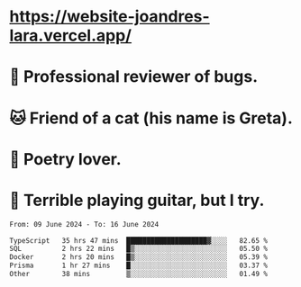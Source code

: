 # https://website-joandres-lara.vercel.app/
# 🐛 Professional reviewer of bugs.
# 🐱 Friend of a cat (his name is Greta).
# 📜 Poetry lover.
# 🎸 Terrible playing guitar, but I try.

<!--START_SECTION:waka-->

```txt
From: 09 June 2024 - To: 16 June 2024

TypeScript   35 hrs 47 mins  ████████████████████▓░░░░   82.65 %
SQL          2 hrs 22 mins   █▒░░░░░░░░░░░░░░░░░░░░░░░   05.50 %
Docker       2 hrs 20 mins   █▒░░░░░░░░░░░░░░░░░░░░░░░   05.39 %
Prisma       1 hr 27 mins    █░░░░░░░░░░░░░░░░░░░░░░░░   03.37 %
Other        38 mins         ▒░░░░░░░░░░░░░░░░░░░░░░░░   01.49 %
```

<!--END_SECTION:waka-->
